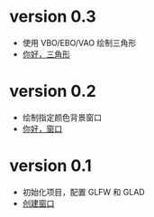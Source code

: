 # version 0.3

* 使用 VBO/EBO/VAO 绘制三角形
* [你好，三角形](https://learnopengl-cn.github.io/01%20Getting%20started/04%20Hello%20Triangle/) 

# version 0.2

* 绘制指定颜色背景窗口
* [你好，窗口](https://learnopengl-cn.github.io/01%20Getting%20started/03%20Hello%20Window/) 

# version 0.1

* 初始化项目，配置 GLFW 和 GLAD
* [创建窗口](https://learnopengl-cn.github.io/01%20Getting%20started/02%20Creating%20a%20window/) 

